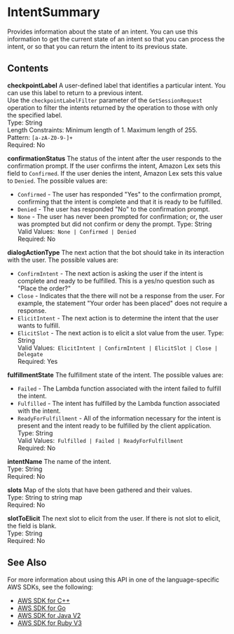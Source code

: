 # IntentSummary<a name="API_runtime_IntentSummary"></a>

Provides information about the state of an intent\. You can use this information to get the current state of an intent so that you can process the intent, or so that you can return the intent to its previous state\.

## Contents<a name="API_runtime_IntentSummary_Contents"></a>

 **checkpointLabel**   <a name="lex-Type-runtime_IntentSummary-checkpointLabel"></a>
A user\-defined label that identifies a particular intent\. You can use this label to return to a previous intent\.   
Use the `checkpointLabelFilter` parameter of the `GetSessionRequest` operation to filter the intents returned by the operation to those with only the specified label\.  
Type: String  
Length Constraints: Minimum length of 1\. Maximum length of 255\.  
Pattern: `[a-zA-Z0-9-]+`   
Required: No

 **confirmationStatus**   <a name="lex-Type-runtime_IntentSummary-confirmationStatus"></a>
The status of the intent after the user responds to the confirmation prompt\. If the user confirms the intent, Amazon Lex sets this field to `Confirmed`\. If the user denies the intent, Amazon Lex sets this value to `Denied`\. The possible values are:  
+  `Confirmed` \- The user has responded "Yes" to the confirmation prompt, confirming that the intent is complete and that it is ready to be fulfilled\.
+  `Denied` \- The user has responded "No" to the confirmation prompt\.
+  `None` \- The user has never been prompted for confirmation; or, the user was prompted but did not confirm or deny the prompt\.
Type: String  
Valid Values:` None | Confirmed | Denied`   
Required: No

 **dialogActionType**   <a name="lex-Type-runtime_IntentSummary-dialogActionType"></a>
The next action that the bot should take in its interaction with the user\. The possible values are:  
+  `ConfirmIntent` \- The next action is asking the user if the intent is complete and ready to be fulfilled\. This is a yes/no question such as "Place the order?"
+  `Close` \- Indicates that the there will not be a response from the user\. For example, the statement "Your order has been placed" does not require a response\.
+  `ElicitIntent` \- The next action is to determine the intent that the user wants to fulfill\.
+  `ElicitSlot` \- The next action is to elicit a slot value from the user\.
Type: String  
Valid Values:` ElicitIntent | ConfirmIntent | ElicitSlot | Close | Delegate`   
Required: Yes

 **fulfillmentState**   <a name="lex-Type-runtime_IntentSummary-fulfillmentState"></a>
The fulfillment state of the intent\. The possible values are:  
+  `Failed` \- The Lambda function associated with the intent failed to fulfill the intent\.
+  `Fulfilled` \- The intent has fulfilled by the Lambda function associated with the intent\. 
+  `ReadyForFulfillment` \- All of the information necessary for the intent is present and the intent ready to be fulfilled by the client application\.
Type: String  
Valid Values:` Fulfilled | Failed | ReadyForFulfillment`   
Required: No

 **intentName**   <a name="lex-Type-runtime_IntentSummary-intentName"></a>
The name of the intent\.  
Type: String  
Required: No

 **slots**   <a name="lex-Type-runtime_IntentSummary-slots"></a>
Map of the slots that have been gathered and their values\.   
Type: String to string map  
Required: No

 **slotToElicit**   <a name="lex-Type-runtime_IntentSummary-slotToElicit"></a>
The next slot to elicit from the user\. If there is not slot to elicit, the field is blank\.  
Type: String  
Required: No

## See Also<a name="API_runtime_IntentSummary_SeeAlso"></a>

For more information about using this API in one of the language\-specific AWS SDKs, see the following:
+  [ AWS SDK for C\+\+](https://docs.aws.amazon.com/goto/SdkForCpp/runtime.lex-2016-11-28/IntentSummary) 
+  [ AWS SDK for Go](https://docs.aws.amazon.com/goto/SdkForGoV1/runtime.lex-2016-11-28/IntentSummary) 
+  [ AWS SDK for Java V2](https://docs.aws.amazon.com/goto/SdkForJavaV2/runtime.lex-2016-11-28/IntentSummary) 
+  [ AWS SDK for Ruby V3](https://docs.aws.amazon.com/goto/SdkForRubyV3/runtime.lex-2016-11-28/IntentSummary) 